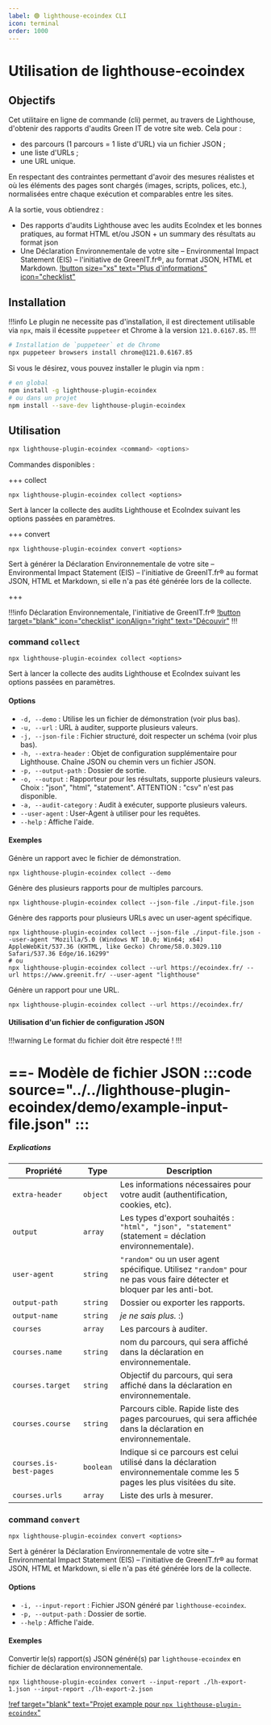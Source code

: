 ```yaml
---
label: 🟢 lighthouse-ecoindex CLI
icon: terminal
order: 1000
---
```


# Utilisation de lighthouse-ecoindex

## Objectifs

Cet utilitaire en ligne de commande (cli) permet, au travers de Lighthouse, d'obtenir des rapports d'audits Green IT de votre site web. Cela pour :

- des parcours (1 parcours = 1 liste d'URL) via un fichier JSON ;
- une liste d'URLs ;
- une URL unique.

En respectant des contraintes permettant d'avoir des mesures réalistes et où les éléments des pages sont chargés (images, scripts, polices, etc.), normalisées entre chaque exécution et comparables entre les sites.

A la sortie, vous obtiendrez :

- Des rapports d'audits Lighthouse avec les audits EcoIndex et les bonnes pratiques, au format HTML et/ou JSON + un summary des résultats au format json
- Une Déclaration Environnementale de votre site – Environmental Impact Statement (EIS) – l'initiative de GreenIT.fr®, au format JSON, HTML et Markdown.
  [!button size="xs" text="Plus d'informations" icon="checklist"](../rapport-environnemental.md)

## Installation

!!!info
Le plugin ne necessite pas d'installation, il est directement utilisable via `npx`, mais il écessite `puppeteer` et Chrome à la version `121.0.6167.85`.
!!!

```bash
# Installation de `puppeteer` et de Chrome
npx puppeteer browsers install chrome@121.0.6167.85
```

Si vous le désirez, vous pouvez installer le plugin via npm :

```bash
# en global
npm install -g lighthouse-plugin-ecoindex
# ou dans un projet
npm install --save-dev lighthouse-plugin-ecoindex
```

## Utilisation

```bash
npx lighthouse-plugin-ecoindex <command> <options>
```

Commandes disponibles :

+++ collect

`npx lighthouse-plugin-ecoindex collect <options>`

Sert à lancer la collecte des audits Lighthouse et EcoIndex suivant les options passées en paramètres.

+++ convert

`npx lighthouse-plugin-ecoindex convert <options>`

Sert à générer la Déclaration Environnementale de votre site – Environmental Impact Statement (EIS) – l'initiative de GreenIT.fr® au format JSON, HTML et Markdown, si elle n'a pas été générée lors de la collecte.

+++

!!!info Déclaration Environnementale, l'initiative de GreenIT.fr®
[!button target="blank" icon="checklist" iconAlign="right" text="Découvir"](https://declaration.greenit.fr/)
!!!

### command `collect`

`npx lighthouse-plugin-ecoindex collect <options>`

Sert à lancer la collecte des audits Lighthouse et EcoIndex suivant les options passées en paramètres.

#### Options

- `-d, --demo` : Utilise les un fichier de démonstration (voir plus bas).
- `-u, --url` : URL à auditer, supporte plusieurs valeurs.
- `-j, --json-file` : Fichier structuré, doit respecter un schéma (voir plus bas).
- `-h, --extra-header` : Objet de configuration supplémentaire pour Lighthouse. Chaîne JSON ou chemin vers un fichier JSON.
- `-p, --output-path` : Dossier de sortie.
- `-o, --output` : Rapporteur pour les résultats, supporte plusieurs valeurs. Choix : "json", "html", "statement". ATTENTION : "csv" n'est pas disponible.
- `-a, --audit-category` : Audit à exécuter, supporte plusieurs valeurs.
- `--user-agent` : User-Agent à utiliser pour les requêtes.
- `--help` : Affiche l'aide.

#### Exemples

Génère un rapport avec le fichier de démonstration.

```shell
npx lighthouse-plugin-ecoindex collect --demo
```

Génère des plusieurs rapports pour de multiples parcours.

```shell
npx lighthouse-plugin-ecoindex collect --json-file ./input-file.json
```

Génère des rapports pour plusieurs URLs avec un user-agent spécifique.

```shell
npx lighthouse-plugin-ecoindex collect --json-file ./input-file.json --user-agent "Mozilla/5.0 (Windows NT 10.0; Win64; x64) AppleWebKit/537.36 (KHTML, like Gecko) Chrome/58.0.3029.110 Safari/537.36 Edge/16.16299"
# ou
npx lighthouse-plugin-ecoindex collect --url https://ecoindex.fr/ --url https://www.greenit.fr/ --user-agent "lighthouse"
```

Génère un rapport pour une URL.

```shell
npx lighthouse-plugin-ecoindex collect --url https://ecoindex.fr/
```

#### Utilisation d'un fichier de configuration JSON

!!!warning
Le format du fichier doit être respecté !
!!!

==- Modèle de fichier JSON
:::code source="../../lighthouse-plugin-ecoindex/demo/example-input-file.json" :::
===

##### Explications

| Propriété               | Type      | Description                                                                                                                |
| ----------------------- | --------- | -------------------------------------------------------------------------------------------------------------------------- |
| `extra-header`          | `object`  | Les informations nécessaires pour votre audit (authentification, cookies, etc).                                            |
| `output`                | `array`   | Les types d'export souhaités : `"html", "json", "statement"` (statement = déclation environnementale).                     |
| `user-agent`            | `string`  | `"random"` ou un user agent spécifique. Utilisez `"random"` pour ne pas vous faire détecter et bloquer par les anti-bot.   |
| `output-path`           | `string`  | Dossier ou exporter les rapports.                                                                                          |
| `output-name`           | `string`  | _je ne sais plus._ :)                                                                                                      |
| `courses`               | `array`   | Les parcours à auditer.                                                                                                    |
| `courses.name`          | `string`  | nom du parcours, qui sera affiché dans la déclaration en environnementale.                                                 |
| `courses.target`        | `string`  | Objectif du parcours, qui sera affiché dans la déclaration en environnementale.                                            |
| `courses.course`        | `string`  | Parcours cible. Rapide liste des pages parcourues, qui sera affichée dans la déclaration en environnementale.              |
| `courses.is-best-pages` | `boolean` | Indique si ce parcours est celui utilisé dans la déclaration environnementale comme les 5 pages les plus visitées du site. |
| `courses.urls`          | `array`   | Liste des urls à mesurer.                                                                                                  |

### command `convert`

`npx lighthouse-plugin-ecoindex convert <options>`

Sert à générer la Déclaration Environnementale de votre site – Environmental Impact Statement (EIS) – l'initiative de GreenIT.fr® au format JSON, HTML et Markdown, si elle n'a pas été générée lors de la collecte.

#### Options

- `-i, --input-report` : Fichier JSON généré par `lighthouse-ecoindex`.
- `-p, --output-path` : Dossier de sortie.
- `--help` : Affiche l'aide.

#### Exemples

Convertir le(s) rapport(s) JSON généré(s) par `lighthouse-ecoindex` en fichier de déclaration environnementale.

```shell
npx lighthouse-plugin-ecoindex convert --input-report ./lh-export-1.json --input-report ./lh-export-2.json
```

[!ref target="blank" text="Projet example pour `npx lighthouse-plugin-ecoindex`"](https://github.com/cnumr/lighthouse-plugin-ecoindex/tree/main/examples/npx)
